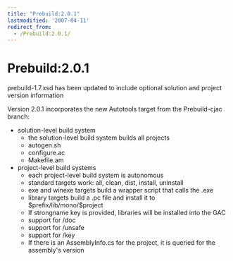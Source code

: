 ```yaml
---
title: "Prebuild:2.0.1"
lastmodified: '2007-04-11'
redirect_from:
  - /Prebuild:2.0.1/
---
```


Prebuild:2.0.1
==============

prebuild-1.7.xsd has been updated to include optional solution and project version information

Version 2.0.1 incorporates the new Autotools target from the Prebuild-cjac branch:

-   solution-level build system
    -   the solution-level build system builds all projects
    -   autogen.sh
    -   configure.ac
    -   Makefile.am
-   project-level build systems
    -   each project-level build system is autonomous
    -   standard targets work: all, clean, dist, install, uninstall
    -   exe and winexe targets build a wrapper script that calls the .exe
    -   library targets build a .pc file and install it to \$prefix/lib/mono/\$project
    -   If strongname key is provided, libraries will be installed into the GAC
    -   support for /doc
    -   support for /unsafe
    -   support for /key
    -   If there is an AssemblyInfo.cs for the project, it is queried for the assembly's version


